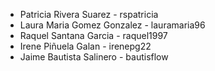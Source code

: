 + Patricia Rivera Suarez - rspatricia 
+ Laura Maria Gomez Gonzalez - lauramaria96
+ Raquel Santana Garcia - raquel1997
+ Irene Piñuela Galan - irenepg22
+ Jaime Bautista Salinero - bautisflow 
